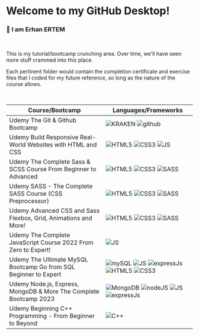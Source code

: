 # Welcome to my GitHub Desktop!

### 👋 **I am Erhan ERTEM**

&emsp;

This is my tutorial/bootcamp crunching area. Over time, we'll have seen more stuff crammed into this place.

Each pertinent folder would contain the completion certificate and exercise files that I coded for my future reference, so long as the nature of the course allows.

&emsp;

| Course/Bootcamp                                                   | Languages/Frameworks                                                                                                                                                                                                                                                                                                                                                                                                                                                                                                           |
| ----------------------------------------------------------------- | ------------------------------------------------------------------------------------------------------------------------------------------------------------------------------------------------------------------------------------------------------------------------------------------------------------------------------------------------------------------------------------------------------------------------------------------------------------------------------------------------------------------------------ |
| Udemy The Git & Github Bootcamp                                   | ![KRAKEN](https://img.shields.io/badge/GitKraken-179287?style=for-the-badge&logo=GitKraken&logoColor=white) ![github](https://img.shields.io/badge/github-%2324292e.svg?&style=for-the-badge&logo=github&logoColor=white?alt=github)                                                                                                                                                                                                                                                                                           |
| Udemy Build Responsive Real-World Websites with HTML and CSS      | ![HTML5](https://img.shields.io/badge/HTML5-E34F26?style=for-the-badge&logo=html5&logoColor=white) ![CSS3](https://img.shields.io/badge/CSS3-1572B6?style=for-the-badge&logo=css3&logoColor=white) ![JS](https://img.shields.io/badge/JavaScript-323330?style=for-the-badge&logo=javascript&logoColor=F7DF1E)                                                                                                                                                                                                                  |
| Udemy The Complete Sass & SCSS Course From Beginner to Advanced   | ![HTML5](https://img.shields.io/badge/HTML5-E34F26?style=for-the-badge&logo=html5&logoColor=white) ![CSS3](https://img.shields.io/badge/CSS3-1572B6?style=for-the-badge&logo=css3&logoColor=white) ![SASS](https://img.shields.io/badge/Sass-CC6699?style=for-the-badge&logo=sass&logoColor=white)                                                                                                                                                                                                                             |
| Udemy SASS - The Complete SASS Course (CSS Preprocessor)          | ![HTML5](https://img.shields.io/badge/HTML5-E34F26?style=for-the-badge&logo=html5&logoColor=white) ![CSS3](https://img.shields.io/badge/CSS3-1572B6?style=for-the-badge&logo=css3&logoColor=white) ![SASS](https://img.shields.io/badge/Sass-CC6699?style=for-the-badge&logo=sass&logoColor=white)                                                                                                                                                                                                                             |
| Udemy Advanced CSS and Sass Flexbox, Grid, Animations and More!   | ![HTML5](https://img.shields.io/badge/HTML5-E34F26?style=for-the-badge&logo=html5&logoColor=white) ![CSS3](https://img.shields.io/badge/CSS3-1572B6?style=for-the-badge&logo=css3&logoColor=white) ![SASS](https://img.shields.io/badge/Sass-CC6699?style=for-the-badge&logo=sass&logoColor=white)                                                                                                                                                                                                                             |
| Udemy The Complete JavaScript Course 2022 From Zero to Expert!    | ![JS](https://img.shields.io/badge/JavaScript-323330?style=for-the-badge&logo=javascript&logoColor=F7DF1E)                                                                                                                                                                                                                                                                                                                                                                                                                     |
| Udemy The Ultimate MySQL Bootcamp Go from SQL Beginner to Expert  | ![mySQL](https://img.shields.io/badge/MySQL-005C84?style=for-the-badge&logo=mysql&logoColor=white) ![JS](https://img.shields.io/badge/JavaScript-323330?style=for-the-badge&logo=javascript&logoColor=F7DF1E) ![expressJs](https://img.shields.io/badge/Express.js-000000?style=for-the-badge&logo=express&logoColor=white) ![HTML5](https://img.shields.io/badge/HTML5-E34F26?style=for-the-badge&logo=html5&logoColor=white) ![CSS3](https://img.shields.io/badge/CSS3-1572B6?style=for-the-badge&logo=css3&logoColor=white) |
| Udemy Node.js, Express, MongoDB & More The Complete Bootcamp 2023 | ![MongoDB](https://img.shields.io/badge/MongoDB-4EA94B?style=for-the-badge&logo=mongodb&logoColor=white) ![nodeJS](https://img.shields.io/badge/Node.js-339933?style=for-the-badge&logo=nodedotjs&logoColor=white) ![JS](https://img.shields.io/badge/JavaScript-323330?style=for-the-badge&logo=javascript&logoColor=F7DF1E) ![expressJs](https://img.shields.io/badge/Express.js-000000?style=for-the-badge&logo=express&logoColor=white)                                                                                    |
| Udemy Beginning C++ Programming - From Beginner to Beyond         | ![C++](https://img.shields.io/badge/C%2B%2B-00599C??style=for-the-badge&logo=c%2B%2B&logoColor=whit)                                                                                                                                                                                                                                                                                                                                                                                                                           |

&emsp;
